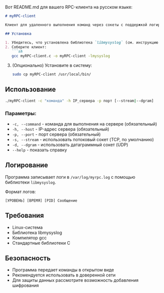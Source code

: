 Вот README.md для вашего RPC-клиента на русском языке:

```markdown
# myRPC-client

Клиент для удаленного выполнения команд через сокеты с поддержкой логирования.

## Установка

1. Убедитесь, что установлена библиотека `libmysyslog` (см. инструкцию в ее репозитории)
2. Соберите клиент:
   ```sh
   gcc myRPC-client.c -o myRPC-client -lmysyslog
   ```
3. (Опционально) Установите в систему:
   ```sh
   sudo cp myRPC-client /usr/local/bin/
   ```

## Использование

```sh
./myRPC-client -c "команда" -h IP_сервера -p порт [--stream|--dgram]
```

### Параметры:
- `-c, --command` - команда для выполнения на сервере (обязательный)
- `-h, --host` - IP-адрес сервера (обязательный)
- `-p, --port` - порт сервера (обязательный)
- `-s, --stream` - использовать потоковый сокет (TCP, по умолчанию)
- `-d, --dgram` - использовать датаграммный сокет (UDP)
- `--help` - показать справку
  

## Логирование
Программа записывает логи в `/var/log/myrpc.log` с помощью библиотеки `libmysyslog`.

Формат логов:
```
[УРОВЕНЬ] [ВРЕМЯ] [PID] Сообщение
```

## Требования
- Linux-система
- Библиотека libmysyslog
- Компилятор gcc
- Стандартные библиотеки C

## Безопасность
- Программа передает команды в открытом виде
- Рекомендуется использовать в доверенной сети
- Для защиты данных рассмотрите возможность добавления шифрования
```
